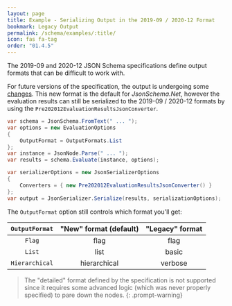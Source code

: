 ```yaml
---
layout: page
title: Example - Serializing Output in the 2019-09 / 2020-12 Format
bookmark: Legacy Output
permalink: /schema/examples/:title/
icon: fas fa-tag
order: "01.4.5"
---
```

The 2019-09 and 2020-12 JSON Schema specifications define output formats that can be difficult to work with.

For future versions of the specification, the output is undergoing some [changes](https://json-schema.org/blog/posts/fixing-json-schema-output).  This new format is the default for _JsonSchema.Net_, however the evaluation results can still be serialized to the 2019-09 / 2020-12 formats by using the `Pre202012EvaluationResultsJsonConverter`.

```c#
var schema = JsonSchema.FromText(" ... ");
var options = new EvaluationOptions
{
    OutputFormat = OutputFormats.List
};
var instance = JsonNode.Parse(" ... ");
var results = schema.Evaluate(instance, options);

var serializerOptions = new JsonSerializerOptions
{
    Converters = { new Pre202012EvaluationResultsJsonConverter() }
};
var output = JsonSerializer.Serialize(results, serializationOptions);
```

The `OutputFormat` option still controls which format you'll get:

| `OutputFormat` | "New" format (default) | "Legacy" format |
|:-:|:-:|:-:|
| `Flag` | flag | flag |
| `List` | list | basic |
| `Hierarchical` | hierarchical | verbose |

> The "detailed" format defined by the specification is not supported since it requires some advanced logic (which was never properly specified) to pare down the nodes.
{: .prompt-warning}
